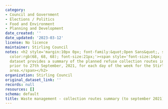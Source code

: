 ```yaml
---
category:
- Council and Government
- Elections / Politics
- Food and Environment
- Planning and Development
date_created: ''
date_updated: '2023-03-12'
license: No licence
maintainer: Stirling Council
notes: <h2 style='margin:10px 0px; font-family:&quot;Open Sans&quot;, sans-serif;
  color:rgb(68, 68, 68); font-size:21px;'><span style='font-size:14px; font-weight:normal;'>The
  dataset provides a summary of the planned refuse collection routes in operation
  prior to 27th September, 2021, for each day of the week for the Stirling Council
  area.</span></h2>
organization: Stirling Council
original_dataset_link: ''
records: null
resources: []
schema: default
title: Waste management - collection routes summary (to september 2021)
---
```

